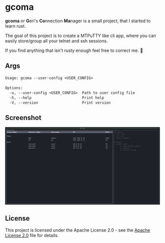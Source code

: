 # gcoma

**gcoma** or **G**eri's **Co**nnection **Ma**nager is a small project, that I started to learn rust.

The goal of this project is to create a MTPuTTY like cli app, where you can easily store/group all your telnet and ssh sessions.

If you find anything that isn't rusty enough feel free to correct me. 🙂

## Args
```
Usage: gcoma --user-config <USER_CONFIG>

Options:
  -u, --user-config <USER_CONFIG>  Path to user config file
  -h, --help                       Print help
  -V, --version                    Print version
```

## Screenshot

![screenshot](./img/screenshot.png)

## License
This project is licensed under the Apache License 2.0 - see the [Apache License 2.0](LICENSE) file for details.

